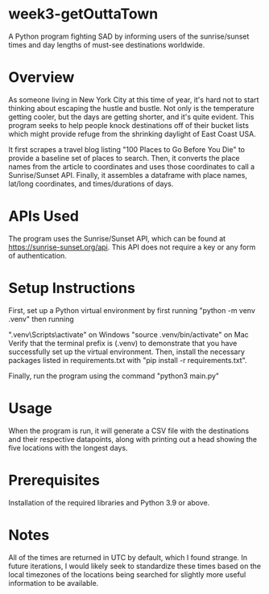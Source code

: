 # week3-getOuttaTown

A Python program fighting SAD by informing users of the sunrise/sunset times and day lengths of must-see destinations worldwide.

# Overview

As someone living in New York City at this time of year, it's hard not to start thinking about escaping the hustle and bustle. Not only is the temperature getting cooler, but the days are getting shorter, and it's quite evident. This program seeks to help people knock destinations off of their bucket lists which might provide refuge from the shrinking daylight of East Coast USA.

It first scrapes a travel blog listing "100 Places to Go Before You Die" to provide a baseline set of places to search. Then, it converts the place names from the article to coordinates and uses those coordinates to call a Sunrise/Sunset API. Finally, it assembles a dataframe with place names, lat/long coordinates, and times/durations of days.

# APIs Used

The program uses the Sunrise/Sunset API, which can be found at https://sunrise-sunset.org/api. This API does not require a key or any form of authentication.

# Setup Instructions

First, set up a Python virtual environment by first running "python -m venv .venv" then running

".venv\Scripts\activate" on Windows
"source .venv/bin/activate" on Mac
Verify that the terminal prefix is (.venv) to demonstrate that you have successfully set up the virtual environment. Then, install the necessary packages listed in requirements.txt with "pip install -r requirements.txt".

Finally, run the program using the command "python3 main.py"

# Usage

When the program is run, it will generate a CSV file with the destinations and their respective datapoints, along with printing out a head showing the five locations with the longest days.

# Prerequisites

Installation of the required libraries and Python 3.9 or above.

# Notes

All of the times are returned in UTC by default, which I found strange. In future iterations, I would likely seek to standardize these times based on the local timezones of the locations being searched for slightly more useful information to be available.
